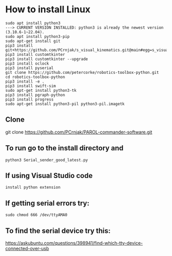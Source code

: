 # How to install Linux

    sudo apt install python3
    ---> CURRENT VERSION INSTALLED: python3 is already the newest version (3.10.6-1~22.04).
    sudo apt install python3-pip
    sudo apt-get install git
    pip3 install git+https://github.com/PCrnjak/s_visual_kinematics.git@main#egg=s_visual_kinematics
    pip3 install customtkinter
    pip3 install customtkinter --upgrade
    pip3 install oclock
    pip3 install pyserial
    git clone https://github.com/petercorke/robotics-toolbox-python.git
    cd robotics-toolbox-python
    pip3 install -e .
    pip3 install swift-sim
    sudo apt-get install python3-tk
    pip3 install pgraph-python
    pip3 install progress
    sudo apt-get install python3-pil python3-pil.imagetk

## Clone
git clone https://github.com/PCrnjak/PAROL-commander-software.git

## To run go to the install directory and
    python3 Serial_sender_good_latest.py


## If using Visual Studio code
    install python extension

## If getting serial errors try:
    sudo chmod 666 /dev/ttyAMA0

## To find the serial device try this:
https://askubuntu.com/questions/398941/find-which-tty-device-connected-over-usb